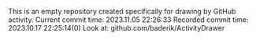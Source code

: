 This is an empty repository created specifically for drawing by GitHub activity.
Current commit time: 2023.11.05 22:26:33
Recorded commit time: 2023.10.17 22:25:14(0)
Look at: github.com/baderik/ActivityDrawer
